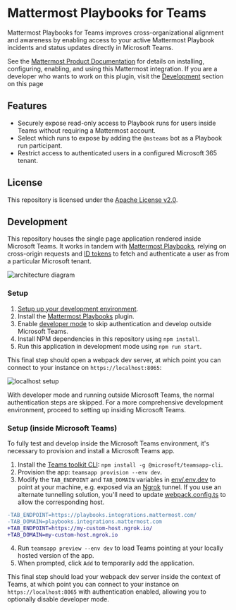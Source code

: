 # Mattermost Playbooks for Teams

Mattermost Playbooks for Teams improves cross-organizational alignment and awareness by enabling access to your active Mattermost Playbook incidents and status updates directly in Microsoft Teams.

See the [Mattermost Product Documentation](https://mattermost.com/pl/ms-teams-plugin-end-user-learn-more) for details on installing, configuring, enabling, and using this Mattermost integration. If you are a developer who wants to work on this plugin, visit the [Development](#development) section on this page

## Features

- Securely expose read-only access to Playbook runs for users inside Teams without requiring a Mattermost account.
- Select which runs to expose by adding the `@msteams` bot as a Playbook run participant.
- Restrict access to authenticated users in a configured Microsoft 365 tenant.

## License

This repository is licensed under the [Apache License v2.0](LICENSE).

## Development

This repository houses the single page application rendered inside Microsoft Teams. It works in tandem with [Mattermost Playbooks](https://github.com/mattermost/mattermost-plugin-playbooks), relying on cross-origin requests and [ID tokens](https://learn.microsoft.com/en-us/entra/identity-platform/id-tokens) to fetch and authenticate a user as from a particular Microsoft tenant.

![architecture diagram](./architecture.png)

### Setup

1. [Setup up your development environment](https://developers.mattermost.com/contribute/developer-setup/).
2. Install the [Mattermost Playbooks](https://github.com/mattermost/mattermost-plugin-playbooks) plugin.
3. Enable [developer mode](https://docs.mattermost.com/configure/developer-mode-configuration-settings.html#enable-developer-mode) to skip authentication and develop outside Microsoft Teams.
4. Install NPM dependencies in this repository using `npm install`.
5. Run this application in development mode using `npm run start`.

This final step should open a webpack dev server, at which point you can connect to your instance on `https://localhost:8065`:

![localhost setup](./localhost_setup.png)

With developer mode and running outside Microsoft Teams, the normal authentication steps are skipped. For a more comprehensive development environment, proceed to setting up insiding Microsoft Teams.

### Setup (inside Microsoft Teams)

To fully test and develop inside the Microsoft Teams environment, it's necessary to provision and install a Microsoft Teams app. 

1. Install the [Teams toolkit CLI](https://learn.microsoft.com/en-us/microsoftteams/platform/toolkit/teams-toolkit-cli): `npm install -g @microsoft/teamsapp-cli`.
2. Provision the app: `teamsapp provision --env dev`.
3. Modify the `TAB_ENDPOINT` and `TAB_DOMAIN` variables in [env/.env.dev](env/.env.dev) to point at your machine, e.g. exposed via an [Ngrok](https://ngrok.com/) tunnel. If you use an alternate tunnelling solution, you'll need to update [webpack.config.ts](./webpack.config.ts) to allow the corresponding host.

```diff
-TAB_ENDPOINT=https://playbooks.integrations.mattermost.com/
-TAB_DOMAIN=playbooks.integrations.mattermost.com
+TAB_ENDPOINT=https://my-custom-host.ngrok.io/
+TAB_DOMAIN=my-custom-host.ngrok.io
```
4. Run `teamsapp preview --env dev` to load Teams pointing at your locally hosted version of the app.
5. When prompted, click `Add` to temporarily add the application.

This final step should load your webpack dev server inside the context of Teams, at which point you can connect to your instance on `https://localhost:8065` with authentication enabled, allowing you to optionally disable developer mode.

